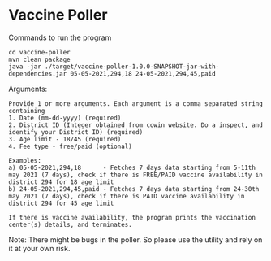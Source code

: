 # Vaccine Poller

Commands to run the program
```
cd vaccine-poller
mvn clean package
java -jar ./target/vaccine-poller-1.0.0-SNAPSHOT-jar-with-dependencies.jar 05-05-2021,294,18 24-05-2021,294,45,paid
```

Arguments:
```
Provide 1 or more arguments. Each argument is a comma separated string containing
1. Date (mm-dd-yyyy) (required)
2. District ID (Integer obtained from cowin website. Do a inspect, and identify your District ID) (required)
3. Age limit - 18/45 (required)
4. Fee type - free/paid (optional)

Examples:
a) 05-05-2021,294,18      - Fetches 7 days data starting from 5-11th may 2021 (7 days), check if there is FREE/PAID vaccine availability in district 294 for 18 age limit
b) 24-05-2021,294,45,paid - Fetches 7 days data starting from 24-30th may 2021 (7 days), check if there is PAID vaccine availability in district 294 for 45 age limit

If there is vaccine availability, the program prints the vaccination center(s) details, and terminates.
```

Note: There might be bugs in the poller. So please use the utility and rely on it at your own risk.
